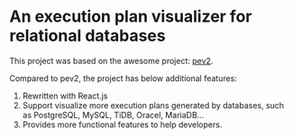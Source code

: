 # An execution plan visualizer for relational databases

This project was based on the awesome project: [pev2](https://github.com/dalibo/pev2).

Compared to pev2, the project has below additional features:

1. Rewritten with React.js
2. Support visualize more execution plans generated by databases, such as PostgreSQL, MySQL, TiDB, Oracel, MariaDB...
3. Provides more functional features to help developers.

